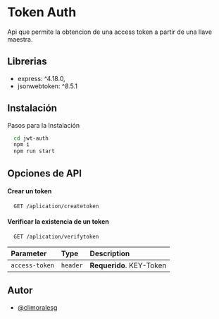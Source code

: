 
# Token Auth

Api que permite la obtencion de una access token a partir de una llave maestra.




## Librerias

- express: ^4.18.0,
- jsonwebtoken: ^8.5.1



## Instalación

Pasos para la Instalación

```bash
  cd jwt-auth
  npm i
  npm run start
```


    
## Opciones de API

#### Crear un token

```http
  GET /aplication/createtoken
```

#### Verificar la existencia de un token

```http
  GET /aplication/verifytoken
```

| Parameter | Type     | Description                       |
| :-------- | :------- | :-------------------------------- |
| `access-token`      | `header` | **Requerido**. KEY-Token |


## Autor

- [@climoralesg](https://climoralesg.dev/)

